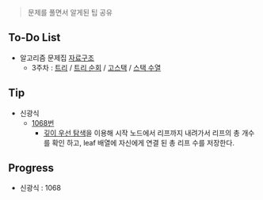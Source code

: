 > 문제를 풀면서 알게된 팁 공유

## To-Do List
- 알고리즘 문제집 [자료구조](https://www.acmicpc.net/workbook/view/1442)
    - 3주차 : [트리](https://www.acmicpc.net/problem/1068) / 
    [트리 순회](https://www.acmicpc.net/problem/1991) / 
    [고스택](https://www.acmicpc.net/problem/3425) / 
    [스택 수열](https://www.acmicpc.net/problem/1874)

## Tip
- 신광식
    - [1068번](https://github.com/mel1015/algorithm-study/blob/1068/Winter_Vacation/week_3/1068_mel1015.cpp)
        - [깊이 우선 탐색](http://blog.eairship.kr/268)을 이용해 시작 노드에서 리프까지 내려가서 리프의 총 개수를
        확인 하고, leaf 배열에 자신에게 연결 된 총 리프 수를 저장한다.
     
## Progress
- 신광식 : 1068